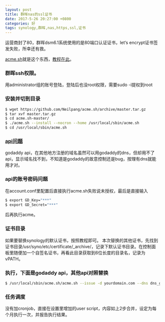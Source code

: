 ```yaml
---
layout: post
title: 群晖nas的ssl证书
date: 2017-5-26 20:27:00 +0800
categories: 好
tags: synology,群晖,nas,https,ssl,证书
---
```


运营商封了80，群晖dsm6.1系统使用的是80端口认证证书，let‘s encrypt证书签发失败，所幸还有救。

[acme.sh](https://github.com/Neilpang/acme.sh)就是这个东西，[教程在此](https://github.com/Neilpang/acme.sh/wiki/Synology-NAS-Guide)。

### 群晖ssh权限。
用administrator组的账号登陆，登陆后也没root权限，需要sudo -i提权到root

### 安装并切到目录
```sh
$ wget https://github.com/Neilpang/acme.sh/archive/master.tar.gz
$ tar xvf master.tar.gz
$ cd acme.sh-master/
$ ./acme.sh --install --nocron --home /usr/local/sbin/acme.sh
$ cd /usr/local/sbin/acme.sh
```

### [api问题](https://github.com/Neilpang/acme.sh/blob/master/dnsapi/README.md)
godaddy api，在其他地方注册的域名虽然可以用godaddy的dns，但却用不了api，显示域名找不到，不知道是godaddy的故意控制还是bug，按理有dns就能用才对。

### api的账号密码问题
在account.conf里配置后直接执行acme.sh失败说未授权，最后是直接输入

```sh
$ export GD_Key="***"
$ export GD_Secret="***"
```

后再执行acme。

### 证书目录
如果要替换synology的默认证书，按照教程即可。
本次替换的其他证书，先找到证书目录/usr/syno/etc/certificate/_archive/，记录下默认证书目录。在控制面板里随便加一个自签名证书，再看此目录获取到6位长度的目录名，记录为vPATH。


### 执行，下面是godaddy api，其他api对照替换
```sh
$ /usr/local/sbin/acme.sh/acme.sh --issue -d yourdomain.com --dns dns_gd --certpath /usr/syno/etc/certificate/_archive/vPATH/cert.pem --keypath /usr/syno/etc/certificate/_archive/vPATH/privkey.pem --fullchainpath /usr/syno/etc/certificate/_archive/vPATH/fullchain.pem --capath /usr/syno/etc/certificate/_archive/vPATH/chain.pem --reloadcmd "/usr/syno/etc/rc.sysv/nginx.sh reload" --dnssleep 10
```

### 任务调度
没有加cronjob，直接在设置里增加的user script，内容如上2步合并，设定为每个月执行一次，并报告执行结果。

















